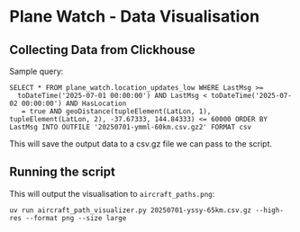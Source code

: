 # Plane Watch - Data Visualisation

## Collecting Data from Clickhouse
Sample query:
```
SELECT * FROM plane_watch.location_updates_low WHERE LastMsg >=
  toDateTime('2025-07-01 00:00:00') AND LastMsg < toDateTime('2025-07-02 00:00:00') AND HasLocation
   = true AND geoDistance(tupleElement(LatLon, 1), tupleElement(LatLon, 2), -37.67333, 144.84333) <= 60000 ORDER BY LastMsg INTO OUTFILE '20250701-ymml-60km.csv.gz2' FORMAT csv
```
This will save the output data to a csv.gz file we can pass to the script. 

## Running the script
This will output the visualisation to `aircraft_paths.png`:
```
uv run aircraft_path_visualizer.py 20250701-yssy-65km.csv.gz --high-res --format png --size large
```


